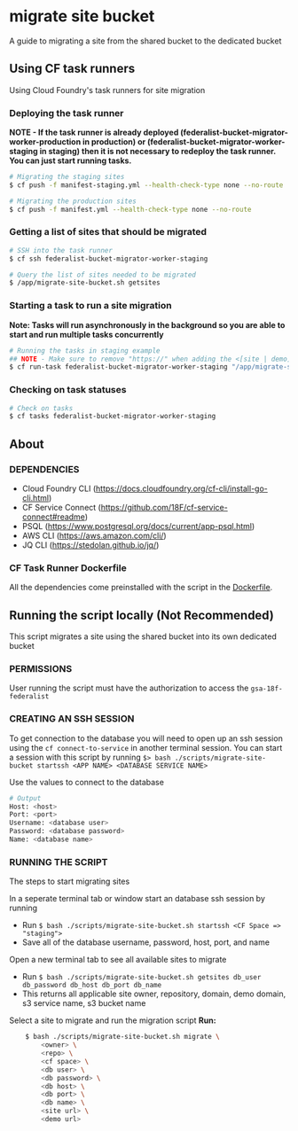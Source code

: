 migrate site bucket
===================

A guide to migrating a site from the shared bucket to the dedicated bucket

## Using CF task runners

Using Cloud Foundry's task runners for site migration

### Deploying the task runner

**NOTE - If the task runner is already deployed (federalist-bucket-migrator-worker-production in production) or (federalist-bucket-migrator-worker-staging in staging) then it is not necessary to redeploy the task runner.  You can just start running tasks.**

```bash
# Migrating the staging sites
$ cf push -f manifest-staging.yml --health-check-type none --no-route

# Migrating the production sites
$ cf push -f manifest.yml --health-check-type none --no-route
```

### Getting a list of sites that should be migrated

```bash
# SSH into the task runner
$ cf ssh federalist-bucket-migrator-worker-staging

# Query the list of sites needed to be migrated
$ /app/migrate-site-bucket.sh getsites
```

### Starting a task to run a site migration

**Note: Tasks will run asynchronously in the background so you are able to start and run multiple tasks concurrently**

```bash
# Running the tasks in staging example
## NOTE - Make sure to remove "https://" when adding the <[site | demo] domain> arguments
$ cf run-task federalist-bucket-migrator-worker-staging "/app/migrate-site-bucket.sh migrate <owner> <repo> [site domain] [demo domain]"
```


### Checking on task statuses

```bash
# Check on tasks
$ cf tasks federalist-bucket-migrator-worker-staging
```


## About

### DEPENDENCIES
- Cloud Foundry CLI (https://docs.cloudfoundry.org/cf-cli/install-go-cli.html)
- CF Service Connect (https://github.com/18F/cf-service-connect#readme)
- PSQL (https://www.postgresql.org/docs/current/app-psql.html)
- AWS CLI (https://aws.amazon.com/cli/)
- JQ CLI (https://stedolan.github.io/jq/)


### CF Task Runner Dockerfile

All the dependencies come preinstalled with the script in the [Dockerfile](./Dockerfile).


## Running the script locally **(Not Recommended)**

This script migrates a site using the shared bucket into its own dedicated bucket

### PERMISSIONS
User running the script must have the authorization to access the `gsa-18f-federalist`

### CREATING AN SSH SESSION
To get connection to the database you will need to open up an ssh session using the
`cf connect-to-service` in another terminal session.  You can start a session with this script
by running `$> bash ./scripts/migrate-site-bucket startssh <APP NAME> <DATABASE SERVICE NAME>`

Use the values to connect to the database
```bash
# Output
Host: <host>
Port: <port>
Username: <database user>
Password: <database password>
Name: <database name>
```

### RUNNING THE SCRIPT

The steps to start migrating sites

In a seperate terminal tab or window start an database ssh session by running
- Run `$ bash ./scripts/migrate-site-bucket.sh startssh <CF Space => "staging">`
- Save all of the database username, password, host, port, and name

Open a new terminal tab to see all available sites to migrate
- Run `$ bash ./scripts/migrate-site-bucket.sh getsites db_user db_password db_host db_port db_name`
- This returns all applicable site owner, repository, domain, demo domain, s3 service name, s3 bucket name

Select a site to migrate and run the migration script
__Run:__
```bash
    $ bash ./scripts/migrate-site-bucket.sh migrate \
        <owner> \
        <repo> \
        <cf space> \
        <db user> \
        <db password> \
        <db host> \
        <db port> \
        <db name> \
        <site url> \
        <demo url>
```
